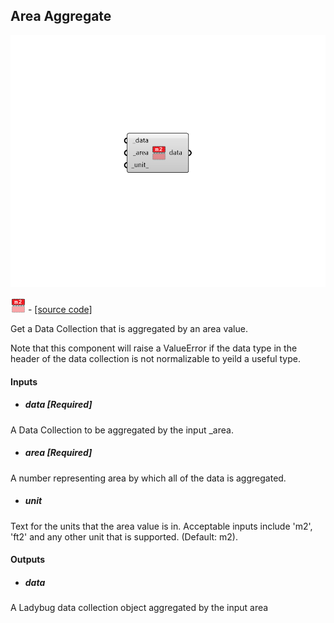 ## Area Aggregate

![](../../images/components/Area_Aggregate.png)

![](../../images/icons/Area_Aggregate.png) - [[source code]](https://github.com/ladybug-tools/ladybug-grasshopper/blob/master/ladybug_grasshopper/src//LB%20Area%20Aggregate.py)


Get a Data Collection that is aggregated by an area value. 

Note that this component will raise a ValueError if the data type in the header of the data collection is not normalizable to yeild a useful type. 



#### Inputs
* ##### data [Required]
A Data Collection to be aggregated by the input _area. 
* ##### area [Required]
A number representing area by which all of the data is aggregated. 
* ##### unit 
Text for the units that the area value is in. Acceptable inputs include 'm2', 'ft2' and any other unit that is supported. (Default: m2). 

#### Outputs
* ##### data
A Ladybug data collection object aggregated by the input area 